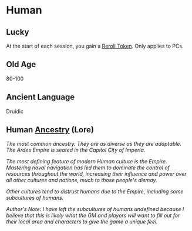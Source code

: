 # Human

## Lucky

At the start of each session, you gain a [Reroll Token](../../Game%20Procedures/Dice%20Rolls/Reroll%20Tokens.md). Only applies to PCs.

## Old Age

80-100

## Ancient Language

Druidic

## Human [Ancestry](Ancestry.md) (Lore)

*The most common ancestry. They are as diverse as they are adaptable. The Ardes Empire is seated in the Capitol City of Imperia.*

*The most defining feature of modern Human culture is the Empire. Mastering naval navigation has led them to dominate the control of resources throughout the world, increasing their influence and power over all other cultures and nations, much to those people's dismay.*

*Other cultures tend to distrust humans due to the Empire, including some subcultures of humans.*

*Author's Note:*
*I have left the subcultures of humans undefined because I believe that this is likely what the GM and players will want to fill out for their local area and characters to give the game a unique feel.*

